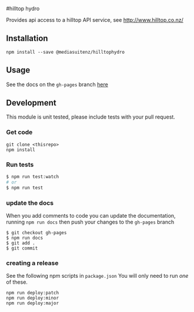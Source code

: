 #hilltop hydro

Provides api access to a hilltop API service, see http://www.hilltop.co.nz/

## Installation

```
npm install --save @mediasuitenz/hilltophydro
```

## Usage
See the docs on the `gh-pages` branch [here](http://mediasuitenz.github.io/hilltop-hydro/)

## Development
This module is unit tested, please include tests with your pull request.

### Get code
```
git clone <thisrepo>
npm install
```

### Run tests
```bash
$ npm run test:watch
# or
$ npm run test
```

### update the docs
When you add comments to code you can update the documentation, running `npm run docs` then push your changes to the `gh-pages` branch
```
$ git checkout gh-pages
$ npm run docs
$ git add .
$ git commit
```

### creating a release

See the following npm scripts in `package.json`
You will only need to run *one* of these.
```
npm run deploy:patch
npm run deploy:minor
npm run deploy:major
```
